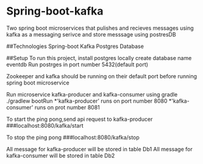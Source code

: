 # Spring-boot-kafka
Two spring boot microservices that pulishes and recieves messages using kafka as a messaging serivce and store messsage using postresDB

##Technologies
Spring-boot
Kafka
Postgres Database

##Setup
To run this project, install postgres locally 
create database name eventdb
Run postrges in port number 5432(default port)

Zookeeper and kafka should be running on their default port before running spring boot microservice

Run microservice kafka-producer and kafka-consumer using gradle
./gradlew bootRun
  *'kafka-producer' runs on port number 8080
  *'kafka-consumer' runs on prot number 8081

To start the ping pong,send api request to kafka-producer
  ###localhost:8080/kafka/start

To stop the ping pong
  ###localhost:8080/kafka/stop

All message for kafka-producer will be stored in table Db1
All message for kafka-consumer will be stored in table Db2

